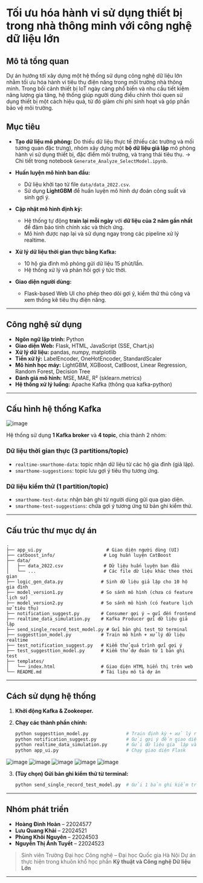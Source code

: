 # Tối ưu hóa hành vi sử dụng thiết bị trong nhà thông minh với công nghệ dữ liệu lớn

## Mô tả tổng quan

Dự án hướng tới xây dựng một hệ thống sử dụng công nghệ dữ liệu lớn nhằm tối ưu hóa hành vi tiêu thụ điện năng trong môi trường nhà thông minh. Trong bối cảnh thiết bị IoT ngày càng phổ biến và nhu cầu tiết kiệm năng lượng gia tăng, hệ thống giúp người dùng điều chỉnh thói quen sử dụng thiết bị một cách hiệu quả, từ đó giảm chi phí sinh hoạt và góp phần bảo vệ môi trường.

## Mục tiêu

* **Tạo dữ liệu mô phỏng:**
  Do thiếu dữ liệu thực tế (thiếu các trường và mối tương quan đặc trưng), nhóm xây dựng một **bộ dữ liệu giả lập** mô phỏng hành vi sử dụng thiết bị, đặc điểm môi trường, và trạng thái tiêu thụ.
  → Chi tiết trong notebook `Generate_Analyze_SelectModel.ipynb`.

* **Huấn luyện mô hình ban đầu:**

  * Dữ liệu khởi tạo từ file `data/data_2022.csv`.
  * Sử dụng **LightGBM** để huấn luyện mô hình dự đoán công suất và sinh gợi ý.

* **Cập nhật mô hình định kỳ:**

  * Hệ thống tự động **train lại mỗi ngày** với **dữ liệu của 2 năm gần nhất** để đảm bảo tính chính xác và thích ứng.
  * Mô hình được nạp lại và sử dụng ngay trong các pipeline xử lý realtime.

* **Xử lý dữ liệu thời gian thực bằng Kafka:**

  * 10 hộ gia đình mô phỏng gửi dữ liệu 15 phút/lần.
  * Hệ thống xử lý và phản hồi gợi ý tức thời.

* **Giao diện người dùng:**

  * Flask-based Web UI cho phép theo dõi gợi ý, kiểm thử thủ công và xem thống kê tiêu thụ điện năng.

---
## Công nghệ sử dụng

* **Ngôn ngữ lập trình:** Python
* **Giao diện Web:** Flask, HTML, JavaScript (SSE, Chart.js)
* **Xử lý dữ liệu:** pandas, numpy, matplotlib
* **Tiền xử lý:** LabelEncoder, OneHotEncoder, StandardScaler
* **Mô hình học máy:** LightGBM, XGBoost, CatBoost, Linear Regression, Random Forest, Decision Tree
* **Đánh giá mô hình:** MSE, MAE, R² (sklearn.metrics)
* **Hệ thống xử lý luồng:** Apache Kafka (thông qua kafka-python)

---

## Cấu hình hệ thống Kafka
![image](https://github.com/user-attachments/assets/90e1d3a4-0b00-4586-975d-015ad029acd7)

Hệ thống sử dụng **1 Kafka broker** và **4 topic**, chia thành 2 nhóm:

### Dữ liệu thời gian thực (3 partitions/topic)

* `realtime-smarthome-data`: topic nhận dữ liệu từ các hộ gia đình (giả lập).
* `smarthome-suggestions`: topic lưu gợi ý tiêu thụ tương ứng.

### Dữ liệu kiểm thử (1 partition/topic)

* `smarthome-test-data`: nhận bản ghi từ người dùng gửi qua giao diện.
* `smarthome-test-suggestions`: chứa gợi ý tương ứng từ bản ghi kiểm thử.

---
## Cấu trúc thư mục dự án

```plaintext
.
├── app_ui.py                        # Giao diện người dùng (UI)
├── catboost_info/                  # Log huấn luyện CatBoost
├── data/
│   ├── data_2022.csv               # Dữ liệu huấn luyện ban đầu
│   └── ...                         # Các file dữ liệu khác theo thời gian
├── logic_gen_data.py              # Sinh dữ liệu giả lập cho 10 hộ gia đình
├── model_version1.py              # So sánh mô hình (chưa có feature lịch sử)
├── model_version2.py              # So sánh mô hình (có feature lịch sử tiêu thụ)
├── notification_suggest.py        # Consumer gợi ý → gửi đến frontend
├── realtime_data_simulation.py    # Kafka Producer gửi dữ liệu giả lập
├── send_single_record_test_model.py # Gửi bản ghi test từ terminal
├── suggesttion_model.py           # Train mô hình + xử lý dữ liệu realtime
├── test_notification_suggest.py   # Kiểm thử quá trình gửi gợi ý
├── test_suggesttion_model.py      # Kiểm thử dự đoán từ 1 bản ghi test
├── templates/
│   └── index.html                 # Giao diện HTML hiển thị trên web
└── README.md                      # Tài liệu mô tả dự án
```

---

## Cách sử dụng hệ thống

1. **Khởi động Kafka & Zookeeper.**

2. **Chạy các thành phần chính:**

   ```bash
   python suggesttion_model.py              # Train định kỳ + xử lý realtime
   python notification_suggest.py           # Gửi gợi ý đến giao diện người dùng
   python realtime_data_simulation.py       # Gửi dữ liệu giả lập vào Kafka
   python app_ui.py                         # Chạy giao diện Flask
   ```
![image](https://github.com/user-attachments/assets/1cffc1fc-105c-4cc6-ba8b-27c793d9edb3)
![image](https://github.com/user-attachments/assets/b3fda698-efbb-419a-904e-9b3627cc359a)
![image](https://github.com/user-attachments/assets/1322ed78-3d4e-4cca-9549-c01d6cd8381f)
![image](https://github.com/user-attachments/assets/e34917c3-658f-4527-992f-932246176c8a)
![image](https://github.com/user-attachments/assets/6806ec03-e61c-4ea4-8bb2-cd802e32be84)


3. **(Tùy chọn) Gửi bản ghi kiểm thử từ terminal:**

   ```bash
   python send_single_record_test_model.py  # Gửi 1 bản ghi kiểm tra
   ```

---


## Nhóm phát triển

* **Hoàng Đình Hoàn** – 22024577
* **Lưu Quang Khải** – 22024521
* **Phùng Khôi Nguyên** – 22024503
* **Nguyễn Thị Ánh Tuyết** – 22024523

> Sinh viên Trường Đại học Công nghệ – Đại học Quốc gia Hà Nội
> Dự án thực hiện trong khuôn khổ học phần **Kỹ thuật và Công nghệ Dữ liệu Lớn**

---
